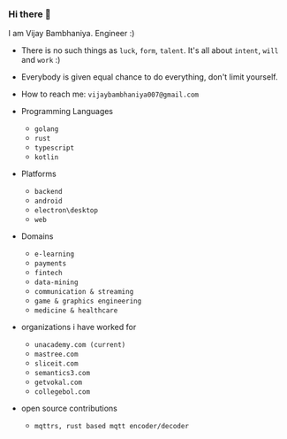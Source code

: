 ### Hi there 👋

I am Vijay Bambhaniya. Engineer :) 

 - There is no such things as `luck`, `form`, `talent`. It's all about `intent`, `will` and `work` :)
 - Everybody is given equal chance to do everything, don't limit yourself.

- How to reach me: `vijaybambhaniya007@gmail.com`

- Programming Languages
    - `golang`
    - `rust`
    - `typescript`
    - `kotlin`

- Platforms
    - `backend`
    - `android`
    - `electron\desktop`
    - `web`
 
- Domains
  - `e-learning`
  - `payments`
  - `fintech`
  - `data-mining`
  - `communication & streaming`
  - `game & graphics engineering`
  - `medicine & healthcare`

- organizations i have worked for
  - `unacademy.com (current)`
  - `mastree.com`
  - `sliceit.com`
  - `semantics3.com`
  - `getvokal.com`
  - `collegebol.com`

- open source contributions
  - `mqttrs, rust based mqtt encoder/decoder`


